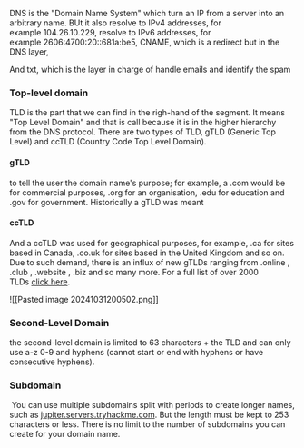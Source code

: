 DNS is the "Domain Name System" which turn an IP from a server into an arbitrary name. BUt it also resolve to IPv4 addresses, for example 104.26.10.229, resolve to IPv6 addresses, for example 2606:4700:20::681a:be5, CNAME, which is a redirect but in the DNS layer, 

And txt, which is the layer in charge of handle emails and identify the spam

### **Top-level domain**
TLD is the part that we can find in the righ-hand of the segment. It means "Top Level Domain" and that is call because it is in the higher hierarchy from the DNS protocol. There are two types of TLD, gTLD (Generic Top Level) and ccTLD (Country Code Top Level Domain). 
#### gTLD
to tell the user the domain name's purpose; for example, a .com would be for commercial purposes, .org for an organisation, .edu for education and .gov for government. 
Historically a gTLD was meant 
#### ccTLD
And a ccTLD was used for geographical purposes, for example, .ca for sites based in Canada, .co.uk for sites based in the United Kingdom and so on. Due to such demand, there is an influx of new gTLDs ranging from .online , .club , .website , .biz and so many more. For a full list of over 2000 TLDs [click here](https://data.iana.org/TLD/tlds-alpha-by-domain.txt).

![[Pasted image 20241031200502.png]]
### **Second-Level Domain**
the second-level domain is limited to 63 characters + the TLD and can only use a-z 0-9 and hyphens (cannot start or end with hyphens or have consecutive hyphens).

### Subdomain
 You can use multiple subdomains split with periods to create longer names, such as [jupiter.servers.tryhackme.com](http://jupiter.servers.tryhackme.com/). But the length must be kept to 253 characters or less. There is no limit to the number of subdomains you can create for your domain name.